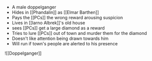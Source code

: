 - A male doppelganger
- Hides in [[Phandalin]] as [[Elmar Barthen]]
- Pays the [[PCs]] the wrong reward arousing suspicion
- Lives in [[Iarno Albrek]]'s old house
- sees [[PCs]] get a large diamond as a reward
- Tries to lure [[PCs]] out of town and murder them for the diamond
- Doesn't like attention being drawn towards him
- Will run if town's people are alerted to his presence

![[Doppelganger]]
